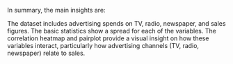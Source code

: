 In summary, the main insights are:

The dataset includes advertising spends on TV, radio, newspaper, and sales figures.
The basic statistics show a spread for each of the variables.
The correlation heatmap and pairplot provide a visual insight on how these variables interact, particularly how advertising channels (TV, radio, newspaper) relate to sales.
